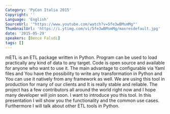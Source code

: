 ```yaml
---
Category: 'PyCon Italia 2015'
Copyright: ''
Language: 'English'
SourceUrl: '"https://www.youtube.com/watch?v=5fe3wBMsmMg"'
ThumbnailUrl: 'https://i.ytimg.com/vi/5fe3wBMsmMg/maxresdefault.jpg'
date: '2015-05-29'
speakers: [Bence Faludi]
tags: []
---
```

mETL is an ETL package written in Python. Program can be used to load practically any kind of data to any target. Code is open source and available for anyone who want to use it. The main advantage to configurable via Yaml files and You have the possibility to write any transformation in Python and You can use it natively from any framework as well. 
We are using this tool in production for many of our clients and It is really stable and reliable. The project has a few contributors all around the world right now and I hope many developer will join soon. I want to introduce you this tool.
In this presentation I will show you the functionality and the common use cases. Furthermore I will talk about other ETL tools in Python.
